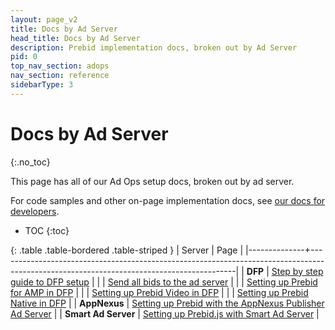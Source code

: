 ```yaml
---
layout: page_v2
title: Docs by Ad Server
head_title: Docs by Ad Server
description: Prebid implementation docs, broken out by Ad Server
pid: 0
top_nav_section: adops
nav_section: reference
sidebarType: 3
---
```


<div class="bs-docs-section" markdown="1">

# Docs by Ad Server
{:.no_toc}

This page has all of our Ad Ops setup docs, broken out by ad server.

For code samples and other on-page implementation docs, see [our docs for developers]({{site.baseurl}}/dev-docs/getting-started.html).

* TOC
{:toc}

{: .table .table-bordered .table-striped }
| Server       | Page                                                                                                                                    |
|--------------+-----------------------------------------------------------------------------------------------------------------------------------------|
| **DFP**      | [Step by step guide to DFP setup]({{site.baseurl}}/adops/step-by-step.html)                                                          |
|              | [Send all bids to the ad server]({{site.baseurl}}/adops/send-all-bids-adops.html)                                                    |
|              | [Setting up Prebid for AMP in DFP]({{site.baseurl}}/adops/setting-up-prebid-for-amp-in-dfp.html)                                     |
|              | [Setting up Prebid Video in DFP]({{site.baseurl}}/adops/setting-up-prebid-video-in-dfp.html)                                         |
|              | [Setting up Prebid Native in DFP]({{site.baseurl}}/adops/setting-up-prebid-native-in-dfp.html)                                       |
| **AppNexus** | [Setting up Prebid with the AppNexus Publisher Ad Server]({{site.baseurl}}/adops/setting-up-prebid-with-the-appnexus-ad-server.html) |
| **Smart Ad Server** | [Setting up Prebid.js with Smart Ad Server]({{site.baseurl}}/adops/setting-up-prebidjs-with-Smart-Ad-Server.html) |

</div>
